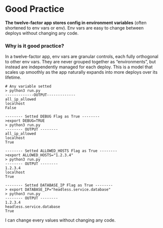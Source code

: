 # Good Practice


**The twelve-factor app stores config in environment variables** (often shortened to env vars or env). Env vars are easy to change between deploys without changing any code.

### Why is it good practice?

In a twelve-factor app, env vars are granular controls, each fully orthogonal to other env vars. They are never grouped together as “environments”, but instead are independently managed for each deploy. This is a model that scales up smoothly as the app naturally expands into more deploys over its lifetime.


    # Any variable setted
    > python3 run.py  
    -------------OUTPUT-------------
    all_ip_allowed
    localhost
    False
    
    -------- Setted DEBUG Flag as True --------
    >export DEBUG=TRUE
    > python3 run.py
    -------- OUTPUT --------
    all_ip_allowed
    localhost
    True
    
    -------- Setted ALLOWED_HOSTS Flag as True --------
    >export ALLOWED_HOSTS="1.2.3.4"
    > python3 run.py
    -------- OUTPUT --------
    1.2.3.4
    localhost
    True
    
    -------- Setted DATABASE_IP Flag as True --------
    > export DATABASE_IP="headless.service.database" 
    > python3 run.py
    -------- OUTPUT --------
    1.2.3.4
    headless.service.database
    True
    
I can change every values without changing any code.